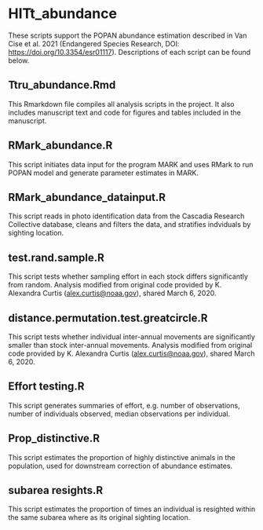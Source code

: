 # HITt_abundance
These scripts support the POPAN abundance estimation described in Van Cise et al. 2021 (Endangered Species Research, DOI: https://doi.org/10.3354/esr01117). Descriptions of each script can be found below. 

## Ttru_abundance.Rmd
This Rmarkdown file compiles all analysis scripts in the project. It also includes manuscript text and code for figures and tables included in the manuscript.

## RMark_abundance.R
This script initiates data input for the program MARK and uses RMark to run POPAN model and generate parameter estimates in MARK.

## RMark_abundance_datainput.R
This script reads in photo identification data from the Cascadia Research Collective database, cleans and filters the data, and stratifies indviduals by sighting location.

## test.rand.sample.R
This script tests whether sampling effort in each stock differs significantly from random. Analysis modified from original code provided by K. Alexandra Curtis (alex.curtis@noaa.gov), shared March 6, 2020.

## distance.permutation.test.greatcircle.R
This script tests whether individual inter-annual movements are significantly smaller than stock inter-annual movements. Analysis modified from original code provided by K. Alexandra Curtis (alex.curtis@noaa.gov), shared March 6, 2020.

## Effort testing.R
This script generates summaries of effort, e.g. number of observations, number of individuals observed, median observations per individual.

## Prop_distinctive.R
This script estimates the proportion of highly distinctive animals in the population, used for downstream correction of abundance estimates.

## subarea resights.R
This script estimates the proportion of times an individual is resighted within the same subarea where as its original sighting location.

